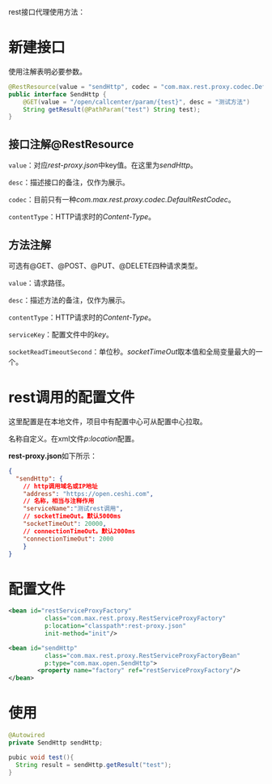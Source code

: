 rest接口代理使用方法：
# 新建接口

使用注解表明必要参数。

```java
@RestResource(value = "sendHttp", codec = "com.max.rest.proxy.codec.DefaultRestCodec", contentType = "application/json")
public interface SendHttp {
    @GET(value = "/open/callcenter/param/{test}", desc = "测试方法")
    String getResult(@PathParam("test") String test);
}
```

## 接口注解@RestResource

`value`：对应*rest-proxy.json*中key值。在这里为*sendHttp*。

`desc`：描述接口的备注，仅作为展示。

`codec`：目前只有一种*com.max.rest.proxy.codec.DefaultRestCodec*。

`contentType`：HTTP请求时的*Content-Type*。

## 方法注解

可选有@GET、@POST、@PUT、@DELETE四种请求类型。

`value`：请求路径。

`desc`：描述方法的备注，仅作为展示。

`contentType`：HTTP请求时的*Content-Type*。

`serviceKey`：配置文件中的*key*。

`socketReadTimeoutSecond`：单位秒。*socketTimeOut*取本值和全局变量最大的一个。

# rest调用的配置文件

这里配置是在本地文件，项目中有配置中心可从配置中心拉取。

名称自定义。在xml文件*p:location*配置。

**rest-proxy.json**如下所示：

```json
{
  "sendHttp": {
    // http调用域名或IP地址
    "address": "https://open.ceshi.com",
    // 名称，相当与注释作用
    "serviceName":"测试rest调用",
    // socketTimeOut。默认5000ms
    "socketTimeOut": 20000,
    // connectionTimeOut。默认2000ms
    "connectionTimeOut": 2000
 	}
}
```

# 配置文件

```xml
<bean id="restServiceProxyFactory"
          class="com.max.rest.proxy.RestServiceProxyFactory"
          p:location="classpath*:rest-proxy.json"
          init-method="init"/>

<bean id="sendHttp"
          class="com.max.rest.proxy.RestServiceProxyFactoryBean"
          p:type="com.max.open.SendHttp">
        <property name="factory" ref="restServiceProxyFactory"/>
</bean>
```

# 使用

```java
@Autowired
private SendHttp sendHttp;

pubic void test(){
  String result = sendHttp.getResult("test");
}
```

